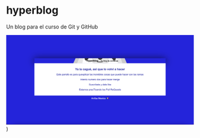 # hyperblog
Un blog para el curso de Git y GitHub


<span>![alt text](https://github.com/roiszs/hyperblog/blob/main/proyectoCard.png)</span><span>)</span>
